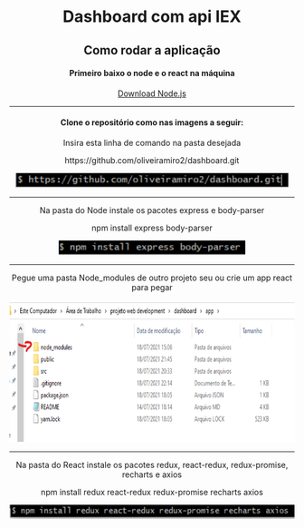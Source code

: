 <div align='center'>
    <h1>Dashboard com api IEX</h1>
    <h2> Como rodar a aplicação </h2>
    <h4>Primeiro baixo o node e o react na máquina</h4>
    <a href='https://nodejs.org/pt-br/download/'> Download Node.js </a>
    <hr />
    <h4>Clone o repositório como nas imagens a seguir: </h4>
    <p>Insira esta linha de comando na pasta desejada</p>	
    <p>https://github.com/oliveiramiro2/dashboard.git</p>
    <img src='https://github.com/oliveiramiro2/dashboard/blob/main/imgsReadMe/download3.png?raw=true' height='25' />
    <hr />
    <p>Na pasta do Node instale os pacotes express e body-parser</p>
    <p>npm install express body-parser</p>
    <img src='https://github.com/oliveiramiro2/dashboard/blob/main/imgsReadMe/libsNode.png?raw=true' height='25' />
    <hr />
    <p>Pegue uma pasta Node_modules de outro projeto seu ou crie um app react para pegar</p>
    <img src='https://github.com/oliveiramiro2/dashboard/blob/main/imgsReadMe/mostrandoNode.png?raw=true' height='250' />
    <hr />
    <p>Na pasta do React instale os pacotes redux, react-redux, redux-promise, recharts e axios</p>  
    <p>npm install redux react-redux redux-promise recharts axios</p>
    <img src='https://github.com/oliveiramiro2/dashboard/blob/main/imgsReadMe/libsNecessarias.png?raw=true' height='25' />

</div>
